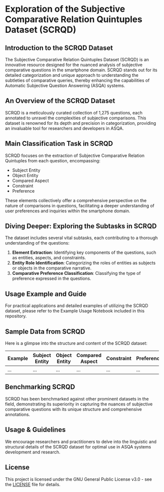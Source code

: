 # Exploration of the Subjective Comparative Relation Quintuples Dataset (SCRQD)

## Introduction to the SCRQD Dataset
The Subjective Comparative Relation Quintuples Dataset (SCRQD) is an innovative resource designed for the nuanced analysis of subjective comparative questions in the smartphone domain. SCRQD stands out for its detailed categorization and unique approach to understanding the subtleties of comparative queries, thereby enhancing the capabilities of Automatic Subjective Question Answering (ASQA) systems.

## An Overview of the SCRQD Dataset
SCRQD is a meticulously curated collection of 1,275 questions, each annotated to unravel the complexities of subjective comparisons. This dataset is renowned for its depth and precision in categorization, providing an invaluable tool for researchers and developers in ASQA.

## Main Classification Task in SCRQD
SCRQD focuses on the extraction of Subjective Comparative Relation Quintuples from each question, encompassing:

- Subject Entity
- Object Entity
- Compared Aspect
- Constraint
- Preference

These elements collectively offer a comprehensive perspective on the nature of comparisons in questions, facilitating a deeper understanding of user preferences and inquiries within the smartphone domain.

## Diving Deeper: Exploring the Subtasks in SCRQD
The dataset includes several vital subtasks, each contributing to a thorough understanding of the questions:

1. **Element Extraction**: Identifying key components of the questions, such as entities, aspects, and constraints.
2. **Entity Role Identification**: Categorizing the roles of entities as subjects or objects in the comparative narrative.
3. **Comparative Preference Classification**: Classifying the type of preference expressed in the questions.

## Usage Example and Guide
For practical applications and detailed examples of utilizing the SCRQD dataset, please refer to the Example Usage Notebook included in this repository.

## Sample Data from SCRQD
Here is a glimpse into the structure and content of the SCRQD dataset:

| Example | Subject Entity | Object Entity | Compared Aspect | Constraint | Preference |
| ------- | -------------- | ------------- | --------------- | ---------- | ---------- |
| ...     | ...            | ...           | ...             | ...        | ...        |

## Benchmarking SCRQD
SCRQD has been benchmarked against other prominent datasets in the field, demonstrating its superiority in capturing the nuances of subjective comparative questions with its unique structure and comprehensive annotations.

## Usage & Guidelines
We encourage researchers and practitioners to delve into the linguistic and structural details of the SCRQD dataset for optimal use in ASQA systems development and research.

## License
This project is licensed under the GNU General Public License v3.0 - see the [LICENSE](LICENSE) file for details.
